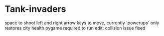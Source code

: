 # Tank-invaders
space to shoot
left and right arrow keys to move,
currently 'powerups' only restores city health
pygame required to run
edit: collision issue fixed
